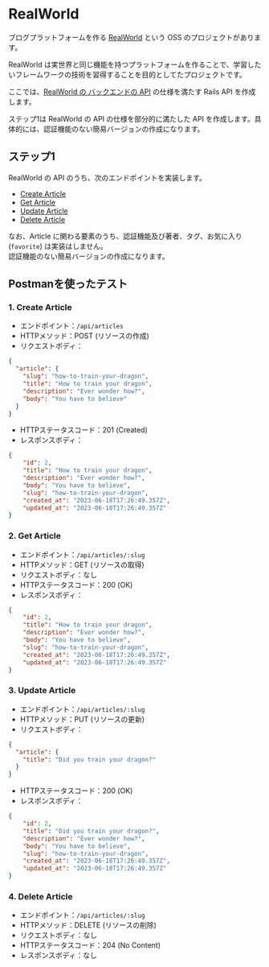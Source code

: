 # RealWorld

ブログプラットフォームを作る [RealWorld](https://github.com/gothinkster/realworld/tree/main) という OSS のプロジェクトがあります。

RealWorld は実世界と同じ機能を持つプラットフォームを作ることで、学習したいフレームワークの技術を習得することを目的としてたプロジェクトです。

ここでは、[RealWorld の バックエンドの API](https://realworld-docs.netlify.app/docs/specs/backend-specs/introduction) の仕様を満たす Rails API を作成します。

ステップ1は RealWorld の API の仕様を部分的に満たした API を作成します。具体的には、認証機能のない簡易バージョンの作成になります。

## ステップ1

RealWorld の API のうち、次のエンドポイントを実装します。

- [Create Article](https://realworld-docs.netlify.app/docs/specs/backend-specs/endpoints#create-article)
- [Get Article](https://realworld-docs.netlify.app/docs/specs/backend-specs/endpoints#get-article)
- [Update Article](https://realworld-docs.netlify.app/docs/specs/backend-specs/endpoints#update-article)
- [Delete Article](https://realworld-docs.netlify.app/docs/specs/backend-specs/endpoints#delete-article)

なお、Article に関わる要素のうち、認証機能及び著者、タグ、お気に入り(`favorite`) は実装はしません。
<br>認証機能のない簡易バージョンの作成になります。

## Postmanを使ったテスト

### 1. Create Article

- エンドポイント：`/api/articles`
- HTTPメソッド：POST (リソースの作成)
- リクエストボディ：

```json
{
  "article": {
    "slug": "how-to-train-your-dragon",
    "title": "How to train your dragon",
    "description": "Ever wonder how?",
    "body": "You have to believe"
  }
}
```

- HTTPステータスコード：201 (Created)
- レスポンスボディ：

```json
{
    "id": 2,
    "title": "How to train your dragon",
    "description": "Ever wonder how?",
    "body": "You have to believe",
    "slug": "how-to-train-your-dragon",
    "created_at": "2023-06-18T17:26:49.357Z",
    "updated_at": "2023-06-18T17:26:49.357Z"
}
```

### 2. Get Article

- エンドポイント：`/api/articles/:slug`
- HTTPメソッド：GET (リソースの取得)
- リクエストボディ：なし
- HTTPステータスコード：200 (OK)
- レスポンスボディ：

```json
{
    "id": 2,
    "title": "How to train your dragon",
    "description": "Ever wonder how?",
    "body": "You have to believe",
    "slug": "how-to-train-your-dragon",
    "created_at": "2023-06-18T17:26:49.357Z",
    "updated_at": "2023-06-18T17:26:49.357Z"
}
```

### 3. Update Article

- エンドポイント：`/api/articles/:slug`
- HTTPメソッド：PUT (リソースの更新)
- リクエストボディ：

```json
{
  "article": {
    "title": "Did you train your dragon?"
  }
}
```

- HTTPステータスコード：200 (OK)
- レスポンスボディ：

```json
{
    "id": 2,
    "title": "Did you train your dragon?",
    "description": "Ever wonder how?",
    "body": "You have to believe",
    "slug": "how-to-train-your-dragon",
    "created_at": "2023-06-18T17:26:49.357Z",
    "updated_at": "2023-06-18T17:26:49.357Z"
}
```

### 4. Delete Article

- エンドポイント：`/api/articles/:slug`
- HTTPメソッド：DELETE (リソースの削除)
- リクエストボディ：なし
- HTTPステータスコード：204 (No Content)
- レスポンスボディ：なし
